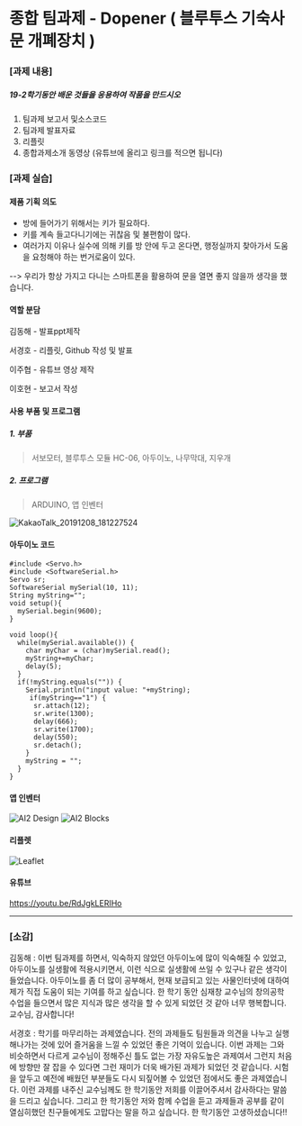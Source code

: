 # 종합 팀과제 - Dopener ( 블루투스 기숙사 문 개폐장치 )

### [과제 내용]

##### 19-2학기동안 배운 것들을 응용하여 작품을 만드시오

1. 팀과제 보고서 및소스코드
2. 팀과제 발표자료
3. 리플릿
4. 종합과제소개 동영상 (유튜브에 올리고 링크를 적으면 됩니다)

### [과제 실습]

#### 제품 기획 의도

- 방에 들어가기 위해서는 키가 필요하다.
- 키를 계속 들고다니기에는 귀찮음 및 불편함이 많다.
- 여러가지 이유나 실수에 의해 키를 방 안에 두고 온다면, 행정실까지 찾아가서 도움을 요청해야 하는 번거로움이 있다.

--> 우리가 항상 가지고 다니는 스마트폰을 활용하여 문을 열면 좋지 않을까 생각을 했습니다.


#### 역할 분담

김동해 - 발표ppt제작

서경호 - 리플릿, Github 작성 및 발표

이주협 - 유튜브 영상 제작

이호현 - 보고서 작성


#### 사용 부품 및 프로그램

##### 1. 부품
> 서보모터, 블루투스 모듈 HC-06, 아두이노, 나무막대, 지우개

##### 2. 프로그램
>ARDUINO, 앱 인벤터

![KakaoTalk_20191208_181227524](https://user-images.githubusercontent.com/50915637/70513706-78cc4d00-1b75-11ea-9ff6-49d80eb43fbf.png)


#### 아두이노 코드

```
#include <Servo.h>
#include <SoftwareSerial.h>
Servo sr;
SoftwareSerial mySerial(10, 11);
String myString="";
void setup(){
  mySerial.begin(9600);
}

void loop(){
  while(mySerial.available()) {
    char myChar = (char)mySerial.read();
    myString+=myChar;
    delay(5);
  }
  if(!myString.equals("")) {
    Serial.println("input value: "+myString);
     if(myString=="1") {
      sr.attach(12);
      sr.write(1300);
      delay(666);
      sr.write(1700);
      delay(550);
      sr.detach();
    }
    myString = "";
  }
}
```



#### 앱 인벤터

![AI2 Design](https://user-images.githubusercontent.com/50915637/70508515-e8403d80-1b71-11ea-85b1-f9095e83add6.png)
![AI2 Blocks](https://user-images.githubusercontent.com/50915637/70508546-fa21e080-1b71-11ea-982d-10db4b6debc8.png)



#### 리플렛

![Leaflet](https://user-images.githubusercontent.com/50915637/70508664-16258200-1b72-11ea-9c8c-aab0ca0d69d6.png)



#### 유튜브

https://youtu.be/RdJgkLERIHo

<hr/>

### [소감]

김동해 : 이번 팀과제를 하면서, 익숙하지 않았던 아두이노에 많이 익숙해질 수 있었고, 아두이노를 실생활에 적용시키면서, 이런 식으로 실생활에 쓰일 수 있구나 같은 생각이 들었습니다. 아두이노를 좀 더 많이 공부해서, 현재 보급되고 있는 사물인터넷에 대하여 제가 직접 도움이 되는 기여를 하고 싶습니다. 한 학기 동안 심재창 교수님의 창의공학 수업을 들으면서 많은 지식과 많은 생각을 할 수 있게 되었던 것 같아 너무 행복합니다. 교수님, 감사합니다!

서경호 : 학기를 마무리하는 과제였습니다. 전의 과제들도 팀원들과 의견을 나누고 실행해나가는 것에 있어 즐거움을 느낄 수 있었던 좋은 기억이 있습니다. 이번 과제는 그와 비슷하면서 다르게 교수님이 정해주신 틀도 없는 가장 자유도높은 과제여서 그런지 처음에 방향만 잘 잡을 수 있다면 그런 재미가 더욱 배가된 과제가 되었던 것 같습니다. 시험을 앞두고 예전에 배웠던 부분들도 다시 되짚어볼 수 있었던 점에서도 좋은 과제였습니다. 이런 과제를 내주신 교수님께도 한 학기동안 저희를 이끌어주셔서 감사하다는 말씀을 드리고 싶습니다. 그리고 한 학기동안 저와 함께 수업을 듣고 과제들과 공부를 같이 열심히했던 친구들에게도 고맙다는 말을 하고 싶습니다. 한 학기동안 고생하셨습니다!!

